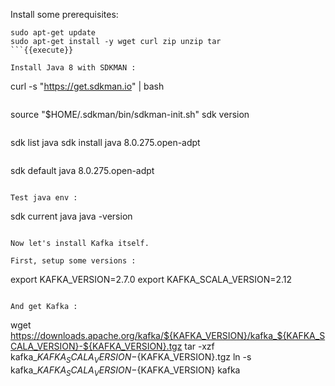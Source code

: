 Install some prerequisites:


```
sudo apt-get update
sudo apt-get install -y wget curl zip unzip tar
```{{execute}}

Install Java 8 with SDKMAN :

```
curl -s "https://get.sdkman.io" | bash
```{{execute}}

```
source "$HOME/.sdkman/bin/sdkman-init.sh"
sdk version
```{{execute}}

```
sdk list java
sdk install java 8.0.275.open-adpt
```{{execute}}

```
sdk default java 8.0.275.open-adpt
```{{execute}}

Test java env :

```
sdk current java
java -version
```{{execute}}

Now let's install Kafka itself.

First, setup some versions :

```
export KAFKA_VERSION=2.7.0
export KAFKA_SCALA_VERSION=2.12
```{{execute}}

And get Kafka :

```
wget https://downloads.apache.org/kafka/${KAFKA_VERSION}/kafka_${KAFKA_SCALA_VERSION}-${KAFKA_VERSION}.tgz
tar -xzf kafka_${KAFKA_SCALA_VERSION}-${KAFKA_VERSION}.tgz
ln -s kafka_${KAFKA_SCALA_VERSION}-${KAFKA_VERSION} kafka
```{{execute}}